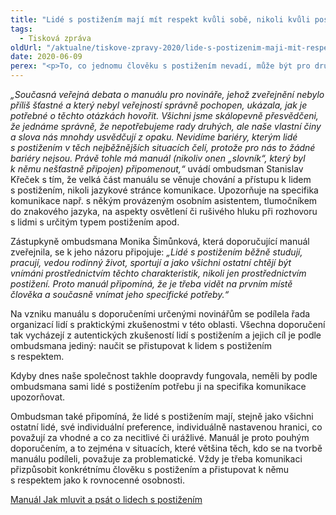 ```yaml
---
title: "Lidé s postižením mají mít respekt kvůli sobě, nikoli kvůli postižení"
tags:
  - Tisková zpráva
oldUrl: "/aktualne/tiskove-zpravy-2020/lide-s-postizenim-maji-mit-respekt-kvuli-sobe-nikoli-kvuli-postizeni"
date: 2020-06-09
perex: "<p>To, co jednomu člověku s postižením nevadí, může být pro druhého necitlivým a nedůstojným jednáním. Ať už jde o výrazy nebo chování. Podle ombudsmana to ale neznamená, že bychom měli rezignovat a neusilovat o obecnou kultivaci společnosti a zlepšování přístupu k lidem s postižením.</p>"
---
```


<!-- imported from the old website -->

<p><i>„Současná veřejná debata o manuálu pro novináře, jehož zveřejnění nebylo příliš šťastné a který nebyl veřejností správně pochopen, ukázala, jak je potřebné o těchto otázkách hovořit. Všichni jsme skálopevně přesvědčeni, že jednáme správně, že nepotřebujeme rady druhých, ale naše vlastní činy a slova nás mnohdy usvědčují z opaku. Nevidíme bariéry, kterým lidé s postižením v těch nejběžnějších situacích čelí, protože pro nás to žádné bariéry nejsou. Právě tohle má manuál (nikoliv onen „slovník“, který byl k němu nešťastně připojen) připomenout,“</i> uvádí ombudsman Stanislav Křeček s tím, že velká část manuálu se věnuje chování a přístupu k lidem s postižením, nikoli jazykové stránce komunikace. Upozorňuje na specifika komunikace např. s někým provázeným osobním asistentem, tlumočníkem do znakového jazyka, na aspekty osvětlení či rušivého hluku při rozhovoru s lidmi s určitým typem postižením apod.</p> <p>Zástupkyně ombudsmana Monika Šimůnková, která doporučující manuál zveřejnila, se k jeho názoru připojuje: <i>„Lidé s postižením běžně studují, pracují, vedou rodinný život, sportují a jako všichni ostatní chtějí být vnímáni prostřednictvím těchto charakteristik, nikoli jen prostřednictvím postižení. Proto manuál připomíná, že je třeba vidět na prvním místě člověka a současně vnímat jeho specifické potřeby.“</i></p> <p>Na vzniku manuálu s doporučeními určenými novinářům se podílela řada organizací lidí s praktickými zkušenostmi v této oblasti. Všechna doporučení tak vycházejí z autentických zkušeností lidí s postižením a jejich cíl je podle ombudsmana jediný: naučit se přistupovat k lidem s postižením s respektem. </p><p>Kdyby dnes naše společnost takhle doopravdy fungovala, neměli by podle ombudsmana sami lidé s postižením potřebu ji na specifika komunikace upozorňovat. </p><p>Ombudsman také připomíná, že lidé s postižením mají, stejně jako všichni ostatní lidé, své individuální preference, individuálně nastavenou hranici, co považují za vhodné a co za necitlivé či urážlivé. Manuál je proto pouhým doporučením, a to zejména v situacích, které většina těch, kdo se na tvorbě manuálu podíleli, považuje za problematické. Vždy je třeba komunikaci přizpůsobit konkrétnímu člověku s postižením a přistupovat k němu s respektem jako k rovnocenné osobnosti.</p><p><a href="https://www.ochrance.cz/fileadmin/user_upload/CRPD/Doporuceni/6-2020_doporuceni_media.pdf" target="_blank">Manuál Jak mluvit a psát o lidech s postižením</a></p>
